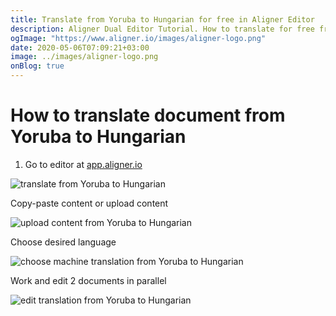 ```yaml
---
title: Translate from Yoruba to Hungarian for free in Aligner Editor
description: Aligner Dual Editor Tutorial. How to translate for free from Yoruba to Hungarian. Aligner is multilingual document management platform. 
ogImage: "https://www.aligner.io/images/aligner-logo.png"
date: 2020-05-06T07:09:21+03:00
image: ../images/aligner-logo.png
onBlog: true
---
```


# How to translate document from Yoruba to Hungarian

1. Go to editor at [app.aligner.io](https://app.aligner.io "Aligner App web page")

![translate from Yoruba to Hungarian](../aligner-blank-editor.png "translate from Yoruba to Hungarian")

Copy-paste content or upload content

![upload content from Yoruba to Hungarian](../aligner-uploaded-document.png "upload content from Yoruba to Hungarian")

Choose desired language

![choose machine translation from Yoruba to Hungarian](../aligner-language-dropdown.png "choose machine translation from Yoruba to Hungarian")

Work and edit 2 documents in parallel

![edit translation from Yoruba to Hungarian](../aligner-double-sitded-editor.png "edit translation from Yoruba to Hungarian")

